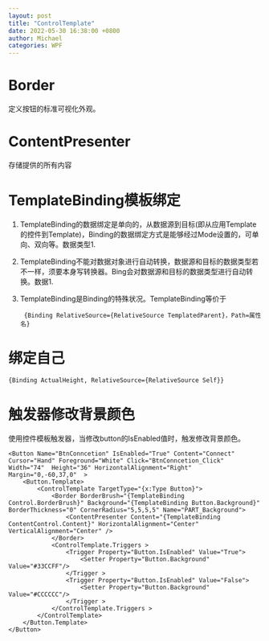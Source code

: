 ```yaml
---
layout: post
title: "ControlTemplate"
date: 2022-05-30 16:38:00 +0800
author: Michael
categories: WPF
---
```


# Border
定义按钮的标准可视化外观。

# ContentPresenter
存储提供的所有内容

# TemplateBinding模板绑定
1. TemplateBinding的数据绑定是单向的，从数据源到目标(即从应用Template的控件到Template)，Binding的数据绑定方式是能够经过Mode设置的，可单向、双向等。数据类型1. 
1. TemplateBinding不能对数据对象进行自动转换，数据源和目标的数据类型若不一样，须要本身写转换器。Bing会对数据源和目标的数据类型进行自动转换。数据1. 
1. TemplateBinding是Binding的特殊状况。TemplateBinding等价于

		{Binding RelativeSource={RelativeSource TemplatedParent}，Path=属性名}


# 绑定自己
	{Binding ActualHeight, RelativeSource={RelativeSource Self}}

# 触发器修改背景颜色
使用控件模板触发器，当修改button的IsEnabled值时，触发修改背景颜色。

    <Button Name="BtnConncetion" IsEnabled="True" Content="Connect" Cursor="Hand" Foreground="White" Click="BtnConncetion_Click" Width="74"  Height="36" HorizontalAlignment="Right" Margin="0,-60,37,0"  >
        <Button.Template>
            <ControlTemplate TargetType="{x:Type Button}">
                <Border BorderBrush="{TemplateBinding Control.BorderBrush}" Background="{TemplateBinding Button.Background}" BorderThickness="0" CornerRadius="5,5,5,5" Name="PART_Background">
                    <ContentPresenter Content="{TemplateBinding ContentControl.Content}" HorizontalAlignment="Center" VerticalAlignment="Center" />
                </Border>
                <ControlTemplate.Triggers >
                    <Trigger Property="Button.IsEnabled" Value="True">
                        <Setter Property="Button.Background" Value="#33CCFF"/>
                    </Trigger >
                    <Trigger Property="Button.IsEnabled" Value="False">
                        <Setter Property="Button.Background" Value="#CCCCCC"/>
                    </Trigger >
                </ControlTemplate.Triggers >
            </ControlTemplate>
        </Button.Template>
    </Button>
